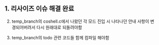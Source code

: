 ## 1. 리사이즈 이슈 해결 완료 ##

2. temp_branch의 coshell.c에서 나왔던 각 모드 진입 시 나타나던 안내 사항이 변경되어버려서 다시 원래대로 되돌려야함

3. temp_branch의 todo 관련 코드들 함께 컴파일 해야함
